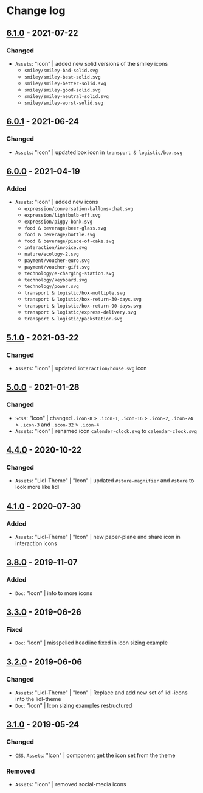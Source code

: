 # Change log

## [6.1.0](https://github.com/cake-hub/lidl-web-bootstrap_theme/tree/v6.1.0) - 2021-07-22

### Changed

* `Assets`: "Icon" | added new solid versions of the smiley icons
  * `smiley/smiley-bad-solid.svg`
  * `smiley/smiley-best-solid.svg`
  * `smiley/smiley-better-solid.svg`
  * `smiley/smiley-good-solid.svg`
  * `smiley/smiley-neutral-solid.svg`
  * `smiley/smiley-worst-solid.svg`


## [6.0.1](https://github.com/cake-hub/lidl-web-bootstrap_theme/tree/v6.0.1) - 2021-06-24

### Changed

* `Assets`: "Icon" | updated box icon in `transport & logistic/box.svg`


## [6.0.0](https://github.com/cake-hub/lidl-web-bootstrap_theme/tree/v6.0.0) - 2021-04-19

### Added

* `Assets`: "Icon" | added new icons
  * `expression/conversation-ballons-chat.svg`
  * `expression/lightbulb-off.svg`
  * `expression/piggy-bank.svg`
  * `food & beverage/beer-glass.svg`
  * `food & beverage/bottle.svg`
  * `food & beverage/piece-of-cake.svg`
  * `interaction/invoice.svg`
  * `nature/ecology-2.svg`
  * `payment/voucher-euro.svg`
  * `payment/voucher-gift.svg`
  * `technology/e-charging-station.svg`
  * `technology/keyboard.svg`
  * `technology/power.svg`
  * `transport & logistic/box-multiple.svg`
  * `transport & logistic/box-return-30-days.svg`
  * `transport & logistic/box-return-90-days.svg`
  * `transport & logistic/express-delivery.svg`
  * `transport & logistic/packstation.svg`


## [5.1.0](https://github.com/cake-hub/lidl-web-bootstrap_theme/tree/v5.1.0) - 2021-03-22

### Changed

* `Assets`: "Icon" | updated `interaction/house.svg` icon


## [5.0.0](https://github.com/cake-hub/lidl-web-bootstrap_theme/tree/v5.0.0) - 2021-01-28

### Changed

* `Scss`: "Icon" | changed `.icon-8` > `.icon-1`, `.icon-16` > `.icon-2`, `.icon-24` > `.icon-3` and `.icon-32` > `.icon-4`
* `Assets`: "Icon" | renamed icon `calender-clock.svg` to `calendar-clock.svg`


## [4.4.0](https://github.com/cake-hub/web-css_framework/tree/v4.4.0) - 2020-10-22

### Changed

* `Assets`: "Lidl-Theme" | "Icon" | updated `#store-magnifier` and `#store` to look more like lidl


## [4.1.0](https://github.com/cake-hub/web-css_framework/tree/v4.1.0) - 2020-07-30

### Added

* `Assets`: "Lidl-Theme" | "Icon" | new paper-plane and share icon in interaction icons


## [3.8.0](https://www.secrz.de/bitbucket/projects/CAKE/repos/phoenix/browse?at=refs%2Ftags%2Fv3.8.0) - 2019-11-07

### Added

* `Doc`: "Icon" | info to more icons


## [3.3.0](https://www.secrz.de/bitbucket/projects/CAKE/repos/phoenix/browse?at=refs%2Ftags%2Fv3.3.0) - 2019-06-26

### Fixed

* `Doc`: "Icon" | misspelled headline fixed in icon sizing example


## [3.2.0](https://www.secrz.de/bitbucket/projects/CAKE/repos/phoenix/browse?at=refs%2Ftags%2Fv3.2.0) - 2019-06-06

### Changed

* `Assets`: "Lidl-Theme" | "Icon" | Replace and add new set of lidl-icons into the lidl-theme
* `Doc`: "Icon" | Icon sizing examples restructured


## [3.1.0](https://www.secrz.de/bitbucket/projects/CAKE/repos/phoenix/browse?at=refs%2Ftags%2Fv3.1.0) - 2019-05-24

### Changed

* `CSS`, `Assets`: "Icon" | component get the icon set from the theme

### Removed

* `Assets`: "Icon" | removed social-media icons
